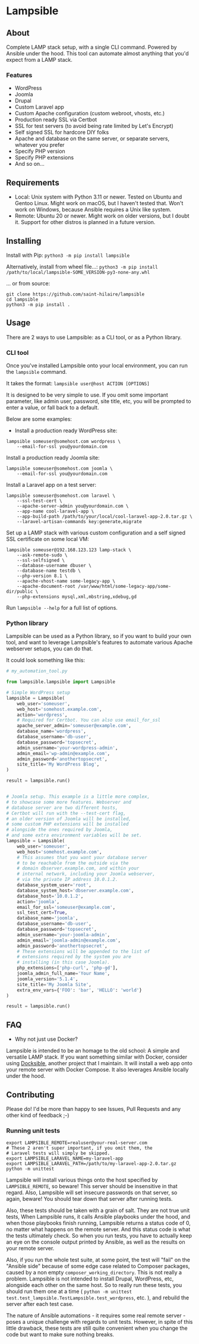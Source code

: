 # Lampsible

## About

Complete LAMP stack setup, with a single CLI command. Powered by Ansible under the hood.
This tool can automate almost anything that you'd expect from a LAMP stack.

### Features

* WordPress
* Joomla
* Drupal
* Custom Laravel app
* Custom Apache configuration (custom webroot, vhosts, etc.)
* Production ready SSL via Certbot
* SSL for test servers (to avoid being rate limited by Let's Encrypt)
* Self signed SSL for hardcore DIY folks
* Apache and database on the same server, or separate servers, whatever you prefer
* Specify PHP version
* Specify PHP extensions
* And so on...


## Requirements

* Local: Unix system with Python 3.11 or newer. Tested on Ubuntu and Gentoo Linux. Might work on macOS, but I haven't tested that. Won't work on Windows,
  because Ansible requires a Unix like system.
* Remote: Ubuntu 20 or newer. Might work on older versions, but I doubt it. Support for other distros is planned in a future version.

## Installing

Install with Pip: `python3 -m pip install lampsible`

Alternatively, install from wheel file...: `python3 -m pip install /path/to/local/lampsible-SOME_VERSION-py3-none-any.whl`

... or from source:
```
git clone https://github.com/saint-hilaire/lampsible
cd lampsible
python3 -m pip install .
```

## Usage

There are 2 ways to use Lampsible: as a CLI tool, or as a Python library.

### CLI tool

Once you've installed Lampsible onto your local environment, you can run the `lampsible` command.

It takes the format: `lampsible user@host ACTION [OPTIONS]`

It is designed to be very simple to use. If you omit some important parameter,
like admin user, password, site title, etc, you will be prompted to enter a value,
or fall back to a default.

Below are some examples:

* Install a production ready WordPress site:

```
lampsible someuser@somehost.com wordpress \
    --email-for-ssl you@yourdomain.com
```

Install a production ready Joomla site:

```
lampsible someuser@somehost.com joomla \
    --email-for-ssl you@yourdomain.com
```

Install a Laravel app on a test server:

```
lampsible someuser@somehost.com laravel \
    --ssl-test-cert \
    --apache-server-admin you@yourdomain.com \
    --app-name cool-laravel-app \
    --app-build-path /path/to/your/local/cool-laravel-app-2.0.tar.gz \
    --laravel-artisan-commands key:generate,migrate
```

Set up a LAMP stack with various custom configuration and a self signed SSL certificate on some local VM:

```
lampsible someuser@192.168.123.123 lamp-stack \
    --ask-remote-sudo \
    --ssl-selfsigned \
    --database-username dbuser \
    --database-name testdb \
    --php-version 8.1 \
    --apache-vhost-name some-legacy-app \
    --apache-document-root /var/www/html/some-legacy-app/some-dir/public \
    --php-extensions mysql,xml,mbstring,xdebug,gd
```

Run `lampsible --help` for a full list of options.

### Python library

Lampsible can be used as a Python library, so if you want to build your own tool,
and want to leverage Lampsible's features to automate various Apache webserver setups,
you can do that.

It could look something like this:

```python
# my_automation_tool.py

from lampsible.lampsible import Lampsible

# Simple WordPress setup
lampsible = Lampsible(
    web_user='someuser',
    web_host='somehost.example.com',
    action='wordpress',
    # Required for Certbot. You can also use email_for_ssl
    apache_server_admin='someuser@example.com',
    database_name='wordpress',
    database_username='db-user',
    database_password='topsecret',
    admin_username='your-wordpress-admin',
    admin_email='wp-admin@example.com',
    admin_password='anothertopsecret',
    site_title='My WordPress Blog',
)

result = lampsible.run()


# Joomla setup. This example is a little more complex,
# to showcase some more features. Webserver and
# database server are two different hosts,
# Certbot will run with the --test-cert flag,
# an older version of Joomla will be installed,
# some custom PHP extensions will be installed
# alongside the ones required by Joomla,
# and some extra environment variables will be set.
lampsible = Lampsible(
    web_user='someuser',
    web_host='somehost.example.com',
    # This assumes that you want your database server
    # to be reachable from the outside via the
    # domain dbserver.example.com, and within your
    # internal network, including your Joomla webserver,
    # via the private IP address 10.0.1.2.
    database_system_user='root',
    database_system_host='dbserver.example.com',
    database_host='10.0.1.2',
    action='joomla',
    email_for_ssl='someuser@example.com',
    ssl_test_cert=True,
    database_name='joomla',
    database_username='db-user',
    database_password='topsecret',
    admin_username='your-joomla-admin',
    admin_email='joomla-admin@example.com',
    admin_password='anothertopsecret',
    # These extensions will be appended to the list of
    # extensions required by the system you are
    # installing (in this case Joomla).
    php_extensions=['php-curl', 'php-gd'],
    joomla_admin_full_name='Your Name',
    joomla_version='5.1.4',
    site_title='My Joomla Site',
    extra_env_vars={'FOO': 'bar', 'HELLO': 'world'}
)

result = lampsible.run()

```

## FAQ

* Why not just use Docker?

Lampsible is intended to be an homage to the old school: A simple and versatile LAMP stack.
If you want something similar with Docker, consider using [Docksible](https://github.com/saint-hilaire/docksible),
another project that I maintain. It will install a web app onto your remote server with Docker Compose.
It also leverages Ansible locally under the hood.

## Contributing 

Please do! I'd be more than happy to see Issues, Pull Requests and any other kind of feedback ;-)

### Running unit tests

```
export LAMPSIBLE_REMOTE=realuser@your-real-server.com
# These 2 aren't super important, if you omit them, the
# Laravel tests will simply be skipped.
export LAMPSIBLE_LARAVEL_NAME=my-laravel-app
export LAMPSIBLE_LARAVEL_PATH=/path/to/my-laravel-app-2.0.tar.gz
python -m unittest
```

Lampsible will install various things onto the host specified by `LAMPSIBLE_REMOTE`, so beware!
This server should be insensitive in that regard. Also, Lampsible will set insecure passwords
on that server, so again, beware! You should tear down that server after running tests.

Also, these tests should be taken with a grain of salt. They are not true unit tests,
When Lampsible runs, it calls Ansible playbooks under the hood, and when those playbooks
finish running, Lampsible returns a status code of 0, no matter what happens on the
remote server. And this status code is what the tests ultimately check.
So when you run tests, you have to actually keep an eye on the console output
printed by Ansible, as well as the results on your remote server.

Also, if you run the whole test suite, at some point, the test
will "fail" on the "Ansible side" because of some edge case
related to Composer packages, caused by a non empty
`composer_working_directory`. This is not really a problem.
Lampsible is not intended to install Drupal, WordPress, etc, alongside
each other on the same host. So to really run these tests, you
should run them one at a time
( `python -m unittest test.test_lampsible.TestLampsible.test_wordpress`, etc. ),
and rebuild the server after each test case.

The nature of Ansible automations - it requires some real remote server -
poses a unique challenge with regards to unit tests. However,
in spite of this little drawback, these tests are still quite convenient
when you change the code but want to make sure nothing breaks.
